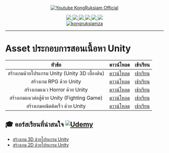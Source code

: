 <div id="badges" align="center">

  [![Youtube KongRuksiam Official](https://youtube-stats-card.vercel.app/api?channelid=UCQ1r_4x-P-fETLIU4pqf98w&theme=dark&layout=extruded)](https://www.youtube.com/@KongRuksiamOfficial)

  <a href="https://www.facebook.com/KongRuksiamTutorial" target="_blank">
    <img src="https://img.shields.io/badge/Facebook-1877F2?style=for-the-badge&logo=facebook&logoColor=white"/>
  </a>
    <a href="https://www.udemy.com/user/kong-ruksiam/" target="_blank">
    <img src="https://img.shields.io/badge/Udemy-A435F0?style=for-the-badge&logo=Udemy&logoColor=white"/>
  </a>
    <a href="https://www.youtube.com/@KongRuksiamOfficial/store" target="_blank">
    <img src="https://img.shields.io/badge/Shopee-EE4D2D?style=for-the-badge&logo=Shopee&logoColor=white"/>
  </a>
  <a href="https://medium.com/@kongruksiam" target="_blank">
    <img src="https://img.shields.io/badge/Medium-12100E?style=for-the-badge&logo=medium&logoColor=white"/>
  </a>
  <a href="https://codepen.io/kongruksiamstudio" target="_blank">
    <img src="https://img.shields.io/badge/Codepen-000000?style=for-the-badge&logo=codepen&logoColor=white"/>
  </a>
  <a href="https://www.tiktok.com/@kongruksiamstudio" target="_blank">
    <img src="https://img.shields.io/badge/TikTok-000000?style=for-the-badge&logo=tiktok&logoColor=white"/>
  </a>
  <br>
  <a href="https://github.com/kongruksiamza">
    <img src="https://komarev.com/ghpvc/?username=kongruksiamza&style=flat-square&color=blue" alt="kongruksiamza"/>
  </a>
</div>

---

# Asset ประกอบการสอนเนื้อหา Unity
| หัวข้อ | ดาวน์โหลด |เข้าเรียน|
|:------------------------:|:----:|:----:|
|   สร้างเกมด้วยโปรแกรม Unity (Unity 3D เบื้องต้น)      | [ดาวน์โหลด](https://mega.nz/file/rOQ20JSA#0h2rY9WH6BwNDWQiH6J1vGG-QHERFyM1XVCffurKWvs) |[เข้าเรียน](https://www.youtube.com/playlist?list=PLltVQYLz1BMDhUDdZC506aF8PFwdIYbBc)|
|   สร้างเกม RPG ด้วย Unity        | [ดาวน์โหลด](https://mega.nz/file/bLZUGDTR#duajhwXg1KDJ_rfdxFymF3vnkuXF4ivq5rsTZuX2Yvk) |[เข้าเรียน](https://www.youtube.com/playlist?list=PLltVQYLz1BMCWvQP3_ldmawTOb0LhC4Db)|
|   สร้างเกมแนว Horror ด้วย Unity        | [ดาวน์โหลด](https://mega.nz/file/3XZlDKpC#9UHnGjTlaEzMXIaZN6b63RL_auff3RBleuEbwa97C0Q) |[เข้าเรียน](https://www.youtube.com/playlist?list=PLltVQYLz1BMCJzmdMVupw2BSfgei5XV8U)|
|   สร้างเกมแนวต่อสู้ด้วย Unity (Fighting Game)        | [ดาวน์โหลด](https://mega.nz/file/PPxkWSqY#zi6gukLpFVZbgsRRVVar96NPUHXwwihVbrwOJCXSt14) |[เข้าเรียน](https://www.youtube.com/playlist?list=PLltVQYLz1BMBuRkl_KYOpryy3mCmzWMWf)|
|   สร้างเกมคณิตคิดเร็ว ด้วย Unity        | [ดาวน์โหลด](https://mega.nz/file/ibRlmKLI#5Qi2R6scU4YWsoXlpzGOoWIl8t87ccinPkaM6I9ViK0) |[เข้าเรียน](https://youtu.be/I6EOBr_2X8g?si=BTHv1VE-3avMlnma)|
  
## 🎓 คอร์สเรียนที่น่าสนใจ [![Udemy](https://img.shields.io/badge/Udemy-A435F0?logo=udemy&logoColor=fff)](https://www.udemy.com/user/kong-ruksiam/)
- [สร้างเกม 3D ด้วยโปรแกรม Unity](https://www.udemy.com/course/unity-3d-game/?referralCode=F02D3B6DC87F9D3CB1CB)
- [สร้างเกม 2D ด้วยโปรแกรม Unity](https://www.udemy.com/course/unity-2d-tutorial/?referralCode=D74E1D9AA819BAA65847)
